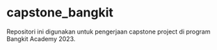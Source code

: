 # capstone_bangkit
Repositori ini digunakan untuk pengerjaan capstone project di program Bangkit Academy 2023.
